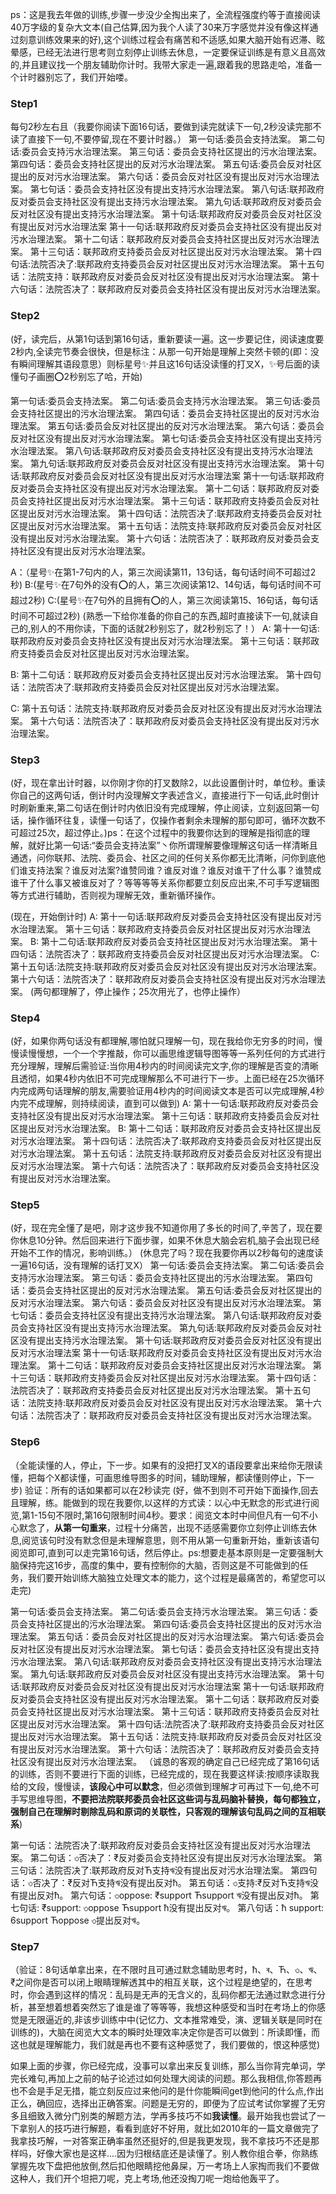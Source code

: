 ps：这是我去年做的训练,步骤一步没少全掏出来了，全流程强度约等于直接阅读40万字级的复杂大文本(自己估算,因为我个人读了30来万字感觉并没有像这样通过刻意训练效果来的好),这个训练过程会有痛苦和不适感,如果大脑开始有迟滞、眩晕感，已经无法进行思考则立刻停止训练去休息，一定要保证训练是有意义且高效的,并且建议找一个朋友辅助你计时。我带大家走一遍,跟着我的思路走哈，准备一个计时器别忘了，我们开始喽。

### Step1
每句2秒左右且（我要你阅读下面16句话，要做到读完就读下一句,2秒没读完那不读了直接下一句,不要停留,现在不要计时器。）
第一句话:委员会支持法案。
第二句话:委员会支持污水治理法案。
第三句话：委员会支持社区提出的污水治理法案。
第四句话：委员会支持社区提出的反对污水治理法案。
第五句话:委员会反对社区提出的反对污水治理法案。
第六句话：委员会反对社区没有提出反对污水治理法案。
第七句话：委员会支持社区没有提出支持污水治理法案。
第八句话:联邦政府反对委员会支持社区没有提出支持污水治理法案。
第九句话:联邦政府反对委员会反对社区没有提出支持污水治理法案。
第十句话:联邦政府反对委员会反对社区没有提出反对污水治理法案
第十一句话:联邦政府反对委员会支持社区没有提出反对污水治理法案。
第十二句话：联邦政府反对委员会支持社区提出反对污水治理法案。
第十三句话：联邦政府支持委员会反对社区提出反对污水治理法案。
第十四句话:法院否决了:联邦政府支持委员会反对社区提出反对污水治理法案。
第十五句话：法院支持：联邦政府反对委员会反对社区没有提出反对污水治理法案。
第十六句话：法院否决了：联邦政府反对委员会支持社区没有提出反对污水治理法案。

### Step2
(好，读完后，从第1句话到第16句话，重新要读一遍。这一步要记住，阅读速度要2秒内,全读完节奏会很快，但是标注：从那一句开始是理解上突然卡顿的(即：没有瞬间理解其语段意思）则标星号✨并且这16句话没读懂的打叉X，✨号后面的读懂句子画圈⭕2秒别忘了哈，开始)

第一句话:委员会支持法案。
第二句话:委员会支持污水治理法案。
第三句话:委员会支持社区提出的污水治理法案。
第四句话：委员会支持社区提出的反对污水治理法案。
第五句话:委员会反对社区提出的反对污水治理法案。
第六句话：委员会反对社区没有提出反对污水治理法案。
第七句话:委员会支持社区没有提出支持污水治理法案。
第八句话:联邦政府反对委员会支持社区没有提出支持污水治理法案。
第九句话:联邦政府反对委员会反对社区没有提出支持污水治理法案。
第十句话:联邦政府反对委员会反对社区没有提出反对污水治理法案
第十一句话:联邦政府反对委员会支持社区没有提出反对污水治理法案。
第十二句话：联邦政府反对委员会支持社区提出反对污水治理法案。
第十三句话：联邦政府支持委员会反对社区提出反对污水治理法案。
第十四句话：法院否决了:联邦政府支持委员会反对社区提出反对污水治理法案。
第十五句话：法院支持:联邦政府反对委员会反对社区没有提出反对污水治理法案。
第十六句话：法院否决了：联邦政府反对委员会支持社区没有提出反对污水治理法案。

A：（星号✨在第1-7句内的人，第三次阅读第11，13句话，每句话时间不可超过2秒)
B:(星号✨在7句外的没有⭕的人，第三次阅读第12、14句话，每句话时间不可超过2秒)
C:(星号✨在7句外的且拥有⭕的人，第三次阅读第15、16句话，每句话时间不可超过2秒)
(熟悉一下给你准备的你自己的东西,超时直接读下一句,就读自己的,别人的不用你读，下面的话就2秒别忘了，就2秒别忘了！）
A:
第十一句话:联邦政府反对委员会支持社区没有提出反对污水治理法案。
第十三句话：联邦政府支持委员会反对社区提出反对污水治理法案。

B:
第十二句话：联邦政府反对委员会支持社区提出反对污水治理法案。
第十四句话：法院否决了:联邦政府支持委员会反对社区提出反对污水治理法案。

C:
第十五句话：法院支持:联邦政府反对委员会反对社区没有提出反对污水治理法案。
第十六句话：法院否决了：联邦政府反对委员会支持社区没有提出反对污水治理法案。

### Step3
(好，现在拿出计时器，以你刚才你的打叉数除2，以此设置倒计时，单位秒。重读你自己的这两句话，倒计时内没理解文字表述含义，直接进行下一句话,此时倒计时刷新重来,第二句话在倒计时内依旧没有完成理解，停止阅读，立刻返回第一句话，操作循环往复，读懂一句话了，仅操作者剩余未理解的那句即可，循环次数不可超过25次，超过停止。)ps：在这个过程中的我要你达到的理解是指彻底的理解，就好比第一句话:“委员会支持法案”丶你所谓理解要像理解这句话一样清晰且通透，问你联邦、法院、委员会、社区之间的任何关系你都无比清晰，问你到底他们谁支持法案？谁反对法案?谁赞同谁？谁反对谁？谁反对谁干了什么事？谁赞成谁干了什么事又被谁反对了？等等等等关系你都要立刻反应出来,不可手写逻辑图等方式进行辅助，否则视为理解无效，重新循环操作。

(现在，开始倒计时)
A:
第十一句话:联邦政府反对委员会支持社区没有提出反对污水治理法案。
第十三句话：联邦政府支持委员会反对社区提出反对污水治理法案。
B:
第十二句话:联邦政府反对委员会支持社区提出反对污水治理法案。
第十四句话：法院否决了：联邦政府支持委员会反对社区提出反对污水治理法案。
C:
第十五句话:法院支持:联邦政府反对委员会反对社区没有提出反对污水治理法案。
第十六句话：法院否决了：联邦政府反对委员会支持社区没有提出反对污水治理法案。
(两句都理解了，停止操作；25次用光了，也停止操作）

### Step4
(好，如果你两句话没有都理解,哪怕就只理解一句，现在我给你无穷多的时间，慢慢读慢慢想，一个一个字推敲，你可以画思维逻辑导图等等一系列任何的方式进行充分理解，理解后需验证:当你用4秒内的时间阅读完文字,你的理解是否变的清晰且透彻，如果4秒内依旧不可完成理解那么不可进行下一步。上面已经在25次循环内完成两句话理解的朋友,需要验证用4秒内的时间阅读文本是否可以完成理解,4秒内完不成理解，则持续阅读，直到可以做到)
A:
第十一句话:联邦政府反对委员会支持社区没有提出反对污水治理法案。
第十三句话：联邦政府支持委员会反对社区提出反对污水治理法案。
B:
第十二句话：联邦政府反对委员会支持社区提出反对污水治理法案。
第十四句话：法院否决了:联邦政府支持委员会反对社区提出反对污水治理法案。
第十五句话：法院支持:联邦政府反对委员会反对社区没有提出反对污水治理法案。
第十六句话：法院否决了：联邦政府反对委员会支持社区没有提出反对污水治理法案。

### Step5
(好，现在完全懂了是吧，刚才这步我不知道你用了多长的时间了,辛苦了，现在要你休息10分钟。然后回来进行下面步骤，如果不休息大脑会宕机,脑子会出现已经开始不工作的情况，影响训练。）
(休息完了吗？现在我要你再以2秒每句的速度读一遍16句话，没有理解的话打叉X）
第一句话:委员会支持法案。
第二句话:委员会支持污水治理法案。
第三句话：委员会支持社区提出的污水治理法案。
第四句话：委员会支持社区提出的反对污水治理法案。
第五句话:委员会反对社区提出的反对污水治理法案。
第六句话：委员会反对社区没有提出反对污水治理法案。
第七句话：委员会支持社区没有提出支持污水治理法案。
第八句话:联邦政府反对委员会支持社区没有提出支持污水治理法案。
第九句话:联邦政府反对委员会反对社区没有提出支持污水治理法案。
第十句话:联邦政府反对委员会反对社区没有提出反对污水治理法案
第十一句话:联邦政府反对委员会支持社区没有提出反对污水治理法案。
第十二句话：联邦政府反对委员会支持社区提出反对污水治理法案。
第十三句话：联邦政府支持委员会反对社区提出反对污水治理法案。
第十四句话：法院否决了：联邦政府支持委员会反对社区提出反对污水治理法案。
第十五句话：法院支持:联邦政府反对委员会反对社区没有提出反对污水治理法案。
第十六句话：法院否决了：联邦政府反对委员会支持社区没有提出反对污水治理法案。

### Step6
（全能读懂的人，停止，下一步。如果有的没把打叉X的语段要拿出来给你无限读懂，把每个X都读懂，可画思维导图多的时间，辅助理解，都读懂则停止，下一步)
验证：所有的话如果都可以在2秒读完
(好，做不到则不可开始下面操作,回去且理解，练。能做到的现在我要你,以这样的方式读：以心中无默念的形式进行阅览,第1-15句不限时,第16句限制时间4秒。要求：阅览文本时中间但凡有一句不小心默念了，**从第一句重来**，过程十分痛苦，出现不适感需要你立刻停止训练去休息,阅览该句时没有默念但是未理解意思，则不用从第一句重新开始，重新该语句阅览即可,直到可以走完第16句话，然后停止。ps:想要走基本原则是一定要强制大脑保持完这16步，高度的集中，要有控制你的大脑，否则这是不可能做到的任务，我们要开始训练大脑独立处理文本的能力，这个过程是最痛苦的，希望您可以走完)

第一句话:委员会支持法案。
第二句话:委员会支持污水治理法案。
第三句话：委员会支持社区提出的污水治理法案。
第四句话:委员会支持社区提出的反对污水治理法案。
第五句话：委员会反对社区提出的反对污水治理法案。
第六句话:委员会反对社区没有提出反对污水治理法案。
第七句话：委员会支持社区没有提出支持污水治理法案。
第八句话:联邦政府反对委员会支持社区没有提出支持污水治理法案。
第九句话:联邦政府反对委员会反对社区没有提出支持污水治理法案。
第十句话:联邦政府反对委员会反对社区没有提出反对污水治理法案
第十一句话:联邦政府反对委员会支持社区没有提出反对污水治理法案。
第十二句话：联邦政府反对委员会支持社区提出反对污水治理法案。
第十三句话：联邦政府支持委员会反对社区提出反对污水治理法案。
第十四句话:法院否决了:联邦政府支持委员会反对社区提出反对污水治理法案。
第十五句话：法院支持:联邦政府反对委员会反对社区没有提出反对污水治理法案。
第十六句话：法院否决了：联邦政府反对委员会支持社区没有提出反对污水治理法案。
（诚恳的客观的确定自己已经完成了第16句话的训练，否则不要进行下面的训练，已经完成的，现在我要这样读:按顺序读取我给的文段，慢慢读，**该段心中可以默念**，但必须做到理解才可再过下一句,绝不可手写思维导图，**不要把法院联邦委员会社区这些词与乱码脑补替换，每句都独立，强制自己在理解时剔除乱码和原词的关联性，只客观的理解该句乱码之间的互相联系**)

第一句话：法院否决了:联邦政府反对委员会支持社区没有提出反对污水治理法案。
第二句话：৩否决了：₹反对委员会支持社区没有提出反对污水治理法案。
第三句话：法院否决了:联邦政府反对Ћ支持ঋ没有提出反对污水治理法案。
第四句话：৩否决了：₹反对Ћ支持ঋ没有提出反对ħ。
第五句话：৩支持:₹反对Ћ支持ঋ没有提出反对ħ。
第六句话：৩oppose: ₹support Ћsupport ঋ没有提出反对ħ。
第七句话: ₹support: ৩oppose Ћsupport ħ没有提出反对ঋ。
第八句话：ħ support: 6support Ћoppose ৩提出反对ঋ。

### Step7
（验证：8句话单拿出来，在不限时且可通过默念辅助思考时，ħ、ৰ、Ћ、৩、ঋ、₹之间你是否可以闭上眼睛理解透其中的相互关联，这个过程是绝望的，在思考时，你会遇到这样的情况：乱码是无声的无含义的，乱码你都无法通过默念进行分析，甚至想着想着突然忘了谁是谁了等等等，我想这种感受和当时在考场上的你感觉是无限逼近的,非该步训练中中(记忆力、文本推常难受，演、逻辑关联是同时在训练的)，大脑在阅览大文本的瞬时处理效率决定你是否可以做到：所读即懂，而这也就是理解能力，我们就是再也不要有这种感觉了，我们要做的，恨这种感觉)

如果上面的步骤，你已经完成，没事可以拿出来反复训练，那么当你背完单词，学完长难句,再加上之前的帖子论述过如何处理大阅读的问题。那么我相信,你答题再也不会是手足无措，能立刻反应过来他问的是什你能瞬间get到他问的什么点,作出正么，确回应，选择出正确答案。问题是无穷的，即便为了应试考试你掌握了无穷多且细致入微分门别类的解题方法，学再多技巧不如**我读懂**。最开始我也尝试了一下拿别人的技巧进行解题，看看到底好不好用，就比如2010年的一篇文章做完了我拿技巧解，一对答案正确率虽然还挺好的,但是我更发现，我不拿技巧不还是那样吗，好像大家也是这样....因为归根结底还是读懂了。别人教你组合拳，你熟练掌握先攻下盘把他放倒,然后扣他眼睛挖他鼻屎，万一考场上人家掏而我们不要做这种人，我们开个坦把刀呢，克上考场,他还没掏刀呢一炮给他轰平了。
